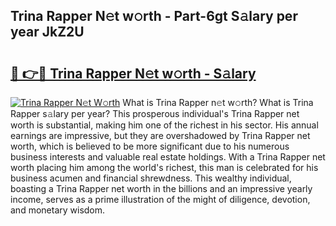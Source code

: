 ## Trina Rapper N𝚎t w𝚘rth - Part-6gt S𝚊lary per year JkZ2U

# <h2><a href="http://gc4j2j.nevu.top/?p=Trina+Rapper">🔗 👉🔴 Trina Rapper N𝚎t w𝚘rth - S𝚊lary</a></h2>

[![Trina Rapper N𝚎t W𝚘rth](https://i.imgur.com/Oavwk0R.jpeg)](http://gc4j2j.nevu.top/?p=Trina+Rapper)
What is Trina Rapper n𝚎t w𝚘rth? What is Trina Rapper s𝚊lary per year?
This prosperous individual's Trina Rapper net worth is substantial, making him one of the richest in his sector. His annual earnings are impressive, but they are overshadowed by Trina Rapper net worth, which is believed to be more significant due to his numerous business interests and valuable real estate holdings. With a Trina Rapper net worth placing him among the world's richest, this man is celebrated for his business acumen and financial shrewdness. This wealthy individual, boasting a Trina Rapper net worth in the billions and an impressive yearly income, serves as a prime illustration of the might of diligence, devotion, and monetary wisdom.
